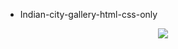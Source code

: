 - Indian-city-gallery-html-css-only
<p align="center">
<img src="https://i.postimg.cc/zGgX2KDP/index-html.png"/>
</p>
